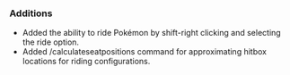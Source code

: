 ### Additions

- Added the ability to ride Pokémon by shift-right clicking and selecting the ride option.
- Added /calculateseatpositions command for approximating hitbox locations for riding configurations.